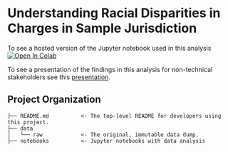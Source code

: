 Understanding Racial Disparities in Charges in Sample Jurisdiction
==============================

To see a hosted version of the Jupyter notebook used in this analysis [![Open In Colab](https://colab.research.google.com/assets/colab-badge.svg)](https://colab.research.google.com/drive/171OV3E0ApiisWaqTa8VF2Izc-Tf3Msdv?usp=sharing)

To see a presentation of the findings in this analysis for non-technical stakeholders see this [presentation](https://docs.google.com/presentation/d/1RFQtkuX_zCvrJnT4a6t2eyg4sVMY4vKATKWsexqepXA/edit).

Project Organization
------------

    ├── README.md          <- The top-level README for developers using this project.
    ├── data
    │   └── raw            <- The original, immutable data dump.
    ├── notebooks          <- Jupyter notebooks with data analysis